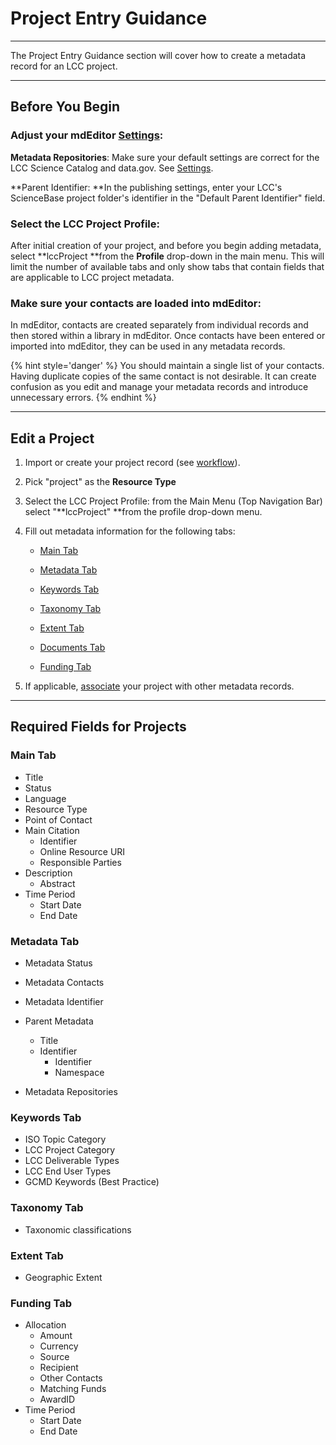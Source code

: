 # Project Entry Guidance

---

The Project Entry Guidance section will cover how to create a metadata record for an LCC project.

---

## Before You Begin

### **Adjust your mdEditor** [**Settings**](/settings.md)**:**

**Metadata Repositories**: Make sure your default settings are correct for the LCC Science Catalog and data.gov. See [Settings](/settings.md). 

**Parent Identifier: **In the publishing settings, enter your LCC's ScienceBase project folder's identifier in the "Default Parent Identifier" field.

### **Select the LCC Project Profile**:

After initial creation of your project, and before you begin adding metadata, select **lccProject **from the **Profile** drop-down in the main menu. This will limit the number of available tabs and only show tabs that contain fields that are applicable to LCC project metadata.

### **Make sure your contacts are loaded into mdEditor:**

In mdEditor, contacts are created separately from individual records and then stored within a library in mdEditor. Once contacts have been entered or imported into mdEditor, they can be used in any metadata records.

{% hint style='danger' %} You should maintain a single list of your contacts. Having duplicate copies of the same contact is not desirable. It can create confusion as you edit and manage your metadata records and introduce unnecessary errors. {% endhint %}

---

## Edit a Project


1. Import or create your project record (see [workflow](/getting-started.md)).

2. Pick "project" as the **Resource Type**

3. Select the LCC Project Profile: from the Main Menu \(Top Navigation Bar\) select "**lccProject" **from the profile drop-down menu. 

4. Fill out metadata information for the following tabs:

   * [Main Tab](/record/main/record-main-copy.md)

   * [Metadata Tab](/record/main/metadata-tab.md)

   * [Keywords Tab](/record/main/keywords-tab.md)
   
   * [Taxonomy Tab](record/main/taxonomy-tab-projects.md)

   * [Extent Tab](/record/main/extent-tab.md)

   * [Documents Tab](/record/main/documents-tab-projects.md)

   * [Funding Tab](/record/main/funding-tab.md)

5. If applicable, [associate](/record/main/associating-records.md) your project with other metadata records.

---

## Required Fields for Projects

### **Main Tab**

* Title
* Status
* Language
* Resource Type
* Point of Contact
* Main Citation
  * Identifier
  * Online Resource URI
  * Responsible Parties 
* Description
  * Abstract
* Time Period
  * Start Date
  * End Date

### **Metadata Tab**

* Metadata Status 
* Metadata Contacts
* Metadata Identifier
* Parent Metadata
  * Title 
  * Identifier
    * Identifier
    * Namespace

* Metadata Repositories

### **Keywords Tab**

* ISO Topic Category
* LCC Project Category 
* LCC Deliverable Types
* LCC End User Types
* GCMD Keywords (Best Practice)

### Taxonomy Tab

* Taxonomic classifications

### **Extent Tab**

* Geographic Extent

### **Funding Tab**

* Allocation
  * Amount 
  * Currency 
  * Source 
  * Recipient
  * Other Contacts 
  * Matching Funds
  * AwardID
* Time Period
  * Start Date
  * End Date



